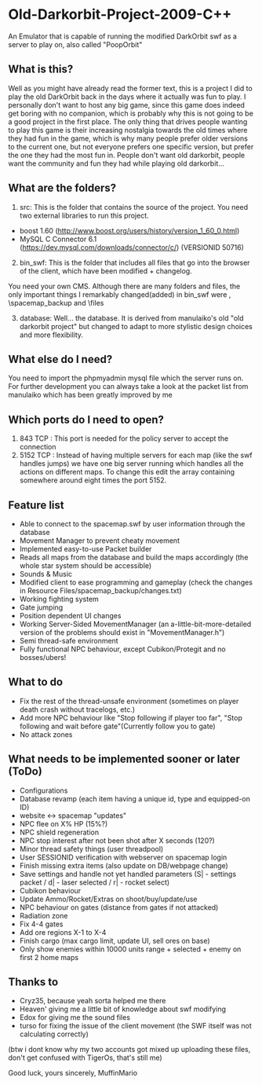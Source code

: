 # Old-Darkorbit-Project-2009-C++
An Emulator that is capable of running the modified DarkOrbit swf as a server to play on, also called "PoopOrbit"

## What is this?
Well as you might have already read the former text, this is a project I did to play the old DarkOrbit back in the days where it actually was fun to play. I personally don't want to host any big game, since this game does indeed get boring with no companion, which is probably why this is not going to be a good project in the first place. The only thing that drives people wanting to play this game is their increasing nostalgia towards the old times where they had fun in the game, which is why many people prefer older versions to the current one, but not everyone prefers one specific version, but prefer the one they had the most fun in. People don't want old darkorbit, people want the community and fun they had while playing old darkorbit... 

## What are the folders?

1. src:
This is the folder that contains the source of the project. You need two external libraries to run this project.

  - boost 1.60 (http://www.boost.org/users/history/version_1_60_0.html)
  - MySQL C Connector 6.1 (https://dev.mysql.com/downloads/connector/c/) (VERSIONID 50716)

2. bin_swf:
This is the folder that includes all files that go into the browser of the client, which have been modified + changelog. 

You need your own CMS. Although there are many folders and files, the only important things I remarkably changed(added) in bin_swf were \, \spacemap_backup and \files

3. database:
Well... the database. It is derived from manulaiko's old "old darkorbit project" but changed to adapt to more stylistic design choices and more flexibility.
## What else do I need?
You need to import the phpmyadmin mysql file which the server runs on. 
For further development you can always take a look at the packet list from manulaiko which has been greatly improved by me

## Which ports do I need to open?
1. 843 TCP : This port is needed for the policy server to accept the connection
2. 5152 TCP : Instead of having multiple servers for each map (like the swf handles jumps) we have one big server running which handles all the actions on different maps. To change this edit the array containing somewhere around eight times the port 5152.

## Feature list
- Able to connect to the spacemap.swf by user information through the database
- Movement Manager to prevent cheaty movement
- Implemented easy-to-use Packet builder
- Reads all maps from the database and build the maps accordingly (the whole star system should be accessible)
- Sounds & Music
- Modified client to ease programming and gameplay (check the changes in Resource Files/spacemap_backup/changes.txt)
- Working fighting system 
- Gate jumping 
- Position dependent UI changes
- Working Server-Sided MovementManager (an a-little-bit-more-detailed version of the problems should exist in "MovementManager.h")
- Semi thread-safe environment
- Fully functional NPC behaviour, except Cubikon/Protegit and no bosses/ubers!

## What to do
- Fix the rest of the thread-unsafe environment (sometimes on player death crash without tracelogs, etc.)
- Add more NPC behaviour like "Stop following if player too far", "Stop following and wait before gate"(Currently follow you to gate)
- No attack zones

## What needs to be implemented sooner or later (ToDo)
- Configurations
- Database revamp (each item having a unique id, type and equipped-on ID)
- website <-> spacemap "updates"
- NPC flee on X% HP (15%?)
- NPC shield regeneration
- NPC stop interest after not been shot after X seconds (120?)
- Minor thread safety things (user threadpool)
- User SESSIONID verification with webserver on spacemap login
- Finish missing extra items (also update on DB/webpage change)
- Save settings and handle not yet handled parameters (S| - settings packet / d| - laser selected / r| - rocket select)
- Cubikon behaviour
- Update Ammo/Rocket/Extras on shoot/buy/update/use
- NPC behaviour on gates (distance from gates if not attacked)
- Radiation zone
- Fix 4-4 gates
- Add ore regions X-1 to X-4
- Finish cargo (max cargo limit, update UI, sell ores on  base)
- Only show enemies within 10000 units range + selected + enemy on first 2 home maps


## Thanks to
- Cryz35, because yeah sorta helped me there
- Heaven' giving me a little bit of knowledge about swf modifying
- Edox for giving me the sound files
- turso for fixing the issue of the client movement (the SWF itself was not calculating correctly)


(btw i dont know why my two accounts got mixed up uploading these files, don't get confused with TigerOs, that's still me)

Good luck,
yours sincerely, MuffinMario
